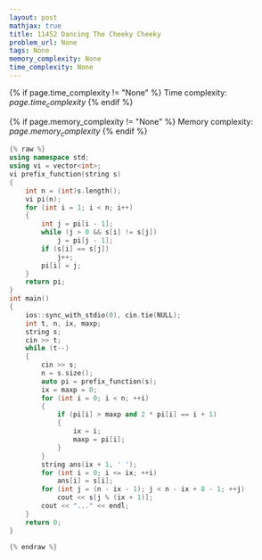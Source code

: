 ```yaml
---
layout: post
mathjax: true
title: 11452 Dancing The Cheeky Cheeky
problem_url: None
tags: None
memory_complexity: None
time_complexity: None
---
```




{% if page.time_complexity != "None" %}
Time complexity: ${{ page.time_complexity }}$
{% endif %}

{% if page.memory_complexity != "None" %}
Memory complexity: ${{ page.memory_complexity }}$
{% endif %}

```cpp
{% raw %}
using namespace std;
using vi = vector<int>;
vi prefix_function(string s)
{
    int n = (int)s.length();
    vi pi(n);
    for (int i = 1; i < n; i++)
    {
        int j = pi[i - 1];
        while (j > 0 && s[i] != s[j])
            j = pi[j - 1];
        if (s[i] == s[j])
            j++;
        pi[i] = j;
    }
    return pi;
}
int main()
{
    ios::sync_with_stdio(0), cin.tie(NULL);
    int t, n, ix, maxp;
    string s;
    cin >> t;
    while (t--)
    {
        cin >> s;
        n = s.size();
        auto pi = prefix_function(s);
        ix = maxp = 0;
        for (int i = 0; i < n; ++i)
        {
            if (pi[i] > maxp and 2 * pi[i] == i + 1)
            {
                ix = i;
                maxp = pi[i];
            }
        }
        string ans(ix + 1, ' ');
        for (int i = 0; i <= ix; ++i)
            ans[i] = s[i];
        for (int j = (n - ix - 1); j < n - ix + 8 - 1; ++j)
            cout << s[j % (ix + 1)];
        cout << "..." << endl;
    }
    return 0;
}

{% endraw %}
```